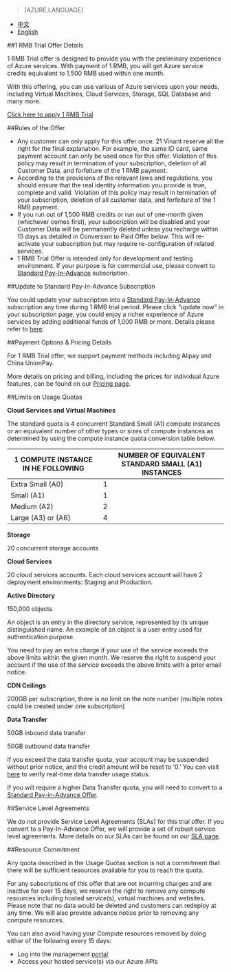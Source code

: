 <properties
	pageTitle=""
    description=""
    services=""
    documentationCenter=""
    authors=""
    manager=""
    editor=""
    tags=""/>

<tags ms.service="legal-en" ms.date="" wacn.date="" wacn.lang="en"/>

> [AZURE.LANGUAGE]
- [中文](/offers/ms-mc-azr-44p/)
- [English](/offers/ms-mc-azr-44p-en/)

##1 RMB Trial Offer Details

1 RMB Trial offer is designed to provide you with the preliminary experience of Azure services. With payment of 1 RMB, you will get Azure service credits equivalent to 1,500 RMB used within one month.

With this offering, you can use various of Azure services upon your needs, including Virtual Machines, Cloud Services, Storage, SQL Database and many more.

[Click here to apply 1 RMB Trial](/pricing/1rmb-trial-form/)

##Rules of the Offer

- Any customer can only apply for this offer once. 21 Vinant reserve all the right for the final explanation. For example, the same ID card, same payment account can only be used once for this offer. Violation of this policy may result in termination of your subscription, deletion of all Customer Data, and forfeiture of the 1 RMB payment.
- According to the provisions of the relevant laws and regulations, you should ensure that the real identity information you provide is true, complete and valid. Violation of this policy may result in termination of your subscription, deletion of all customer data, and forfeiture of the 1 RMB payment.
- If you run out of 1,500 RMB credits or run out of one-month given (whichever comes first), your subscription will be disabled and your Customer Data will be permanently deleted unless you recharge  within 15 days as detailed in Conversion to Paid Offer below. This will re-activate your subscription but may require re-configuration of related services. 
- 1 RMB Trial Offer is intended only for development and testing environment. If your purpose is for commercial use, please convert to [Standard Pay-In-Advance](/offers/ms-mc-arz-33p/) subscription.

##Update to Standard Pay-In-Advance Subscription 

You could update your subscription into a [Standard Pay-In-Advance](/offers/ms-mc-arz-33p/) subscription any time during 1 RMB trial period. Please click “update now” in your subscription page, you could enjoy a richer experience of Azure services by adding additional funds of 1,000 RMB or more. Details please refer to [here](/offers/ms-mc-arz-33p/). 

##Payment Options & Pricing Details

For 1 RMB Trial offer, we support payment methods including Alipay and China UnionPay.


More details on pricing and billing, including the prices for individual Azure features, can be found on our [ Pricing page](/pricing/overview/). 

##Limits on Usage Quotas

**Cloud Services and Virtual Machines**

The standard quota is 4 concurrent Standard Small (A1) compute instances or an equivalent number of other types or sizes of compute instances as determined by using the compute instance quota conversion table below.


|1 COMPUTE INSTANCE IN  HE FOLLOWING|NUMBER OF EQUIVALENT STANDARD SMALL (A1) INSTANCES|
|-----------------------|----------------------------|
|Extra Small (A0) |1 |
|Small (A1) |1 |
|Medium (A2)| 2 |
|Large (A3) or (A6)|4 |

**Storage**

20 concurrent storage accounts

**Cloud Services**

20 cloud services accounts. Each cloud services account will have 2 deployment environments: Staging and Production.

**Active Directory**

150,000 objects

An object is an entry in the directory service, represented by its unique distinguished name. An example of an object is a user entry used for authentication purpose.

You need to pay an extra charge if your use of the service exceeds the above limits within the given month.  We reserve the right to suspend your account if the use of the service exceeds the above limits with a prior email notice. 

**CDN Ceilings**

200GB per subscription, there is no limit on the note number (multiple notes could be created under one subscription)

**Data Transfer**

50GB inbound data transfer

50GB outbound data transfer

If you exceed the data transfer quota, your account may be suspended without prior notice, and the credit amount will be reset to ‘0.’ You can visit [here](https://account.windowsazure.cn/Subscriptions/) to verify real-time data transfer usage status.

If you will require a higher Data Transfer quota, you will need to convert to a [Standard Pay-in-Advance Offer](/offers/ms-mc-arz-33p/).

##Service Level Agreements

We do not provide Service Level Agreements (SLAs) for this trial offer. If you convert to a Pay-In-Advance Offer, we will provide a set of robust service level agreements. More details on our SLAs can be found on our [SLA page](/support/legal/sla/). 

##Resource Commitment

Any quota described in the Usage Quotas section is not a commitment that there will be sufficient resources available for you to reach the quota.

For any subscriptions of this offer that are not incurring charges and are inactive for over 15 days, we reserve the right to remove any compute resources including hosted service(s), virtual machines and websites. Please note that no data would be deleted and customers can redeploy at any time. We will also provide advance notice prior to removing any compute resources.

You can also avoid having your Compute resources removed by doing either of the following every 15 days:

- Log  into the management [portal](https://manage.windowsazure.cn/)
- Access your hosted service(s) via our Azure APIs
